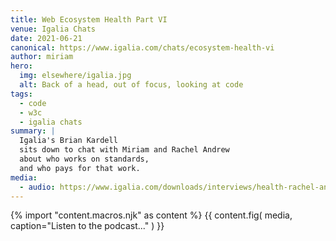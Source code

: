 ```yaml
---
title: Web Ecosystem Health Part VI
venue: Igalia Chats
date: 2021-06-21
canonical: https://www.igalia.com/chats/ecosystem-health-vi
author: miriam
hero:
  img: elsewhere/igalia.jpg
  alt: Back of a head, out of focus, looking at code
tags:
  - code
  - w3c
  - igalia chats
summary: |
  Igalia's Brian Kardell
  sits down to chat with Miriam and Rachel Andrew
  about who works on standards,
  and who pays for that work.
media:
  - audio: https://www.igalia.com/downloads/interviews/health-rachel-and-mia.mp3
---
```


{% import "content.macros.njk" as content %}
{{ content.fig(
  media,
  caption="Listen to the podcast..."
) }}
